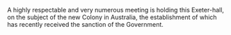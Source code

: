 A highly respectable and very numerous meeting is holding this Exeter-hall, on the subject of the new Colony in Australia, the establishment of which has recently received the sanction of the Government.